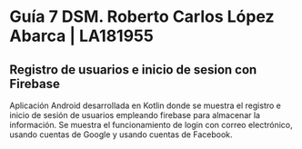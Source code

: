 # Guía 7 DSM. Roberto Carlos López Abarca | LA181955
## Registro de usuarios e inicio de sesion con Firebase

Aplicación Android desarrollada en Kotlin donde se muestra el registro e inicio de sesión de usuarios empleando firebase
para almacenar la información. Se muestra el funcionamiento de login con correo electrónico, usando cuentas de Google y usando
cuentas de Facebook.